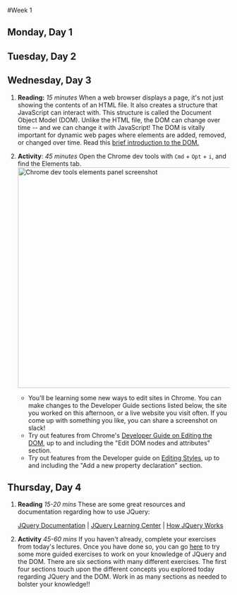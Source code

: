 #Week 1
## Monday, Day 1
## Tuesday, Day 2
## Wednesday, Day 3 
1. **Reading:** *15 minutes* When a web browser displays a page, it's not just showing the contents of an HTML file. It also creates a structure that JavaScript can interact with. This structure is called the Document Object Model (DOM). Unlike the HTML file, the DOM can change over time -- and we can change it with JavaScript! The DOM is vitally important for dynamic web pages where elements are added, removed, or changed over time. Read this <a href="http://docs.webplatform.org/wiki/dom/tutorials/introduction">brief introduction to the DOM.</a>

1. **Activity**: *45 minutes* Open the Chrome dev tools with `Cmd` + `Opt` + `i`, and find the Elements tab.
    <img src="https://developers.google.com/web/tools/chrome-devtools/iterate/inspect-styles/imgs/elements-panel.png" alt="Chrome dev tools elements panel screenshot" width="500px">
    * You'll be learning some new ways to edit sites in Chrome. You can make changes to the Developer Guide sections listed below, the site you worked on this afternoon, or a live website you visit often. If you come up with something you like, you can share a screenshot on slack!
    * Try out features from Chrome's [Developer Guide on Editing the DOM](https://developers.google.com/web/tools/chrome-devtools/iterate/inspect-styles/edit-dom), up to and including the "Edit DOM nodes and attributes" section.  
    * Try  out features from the Developer guide on [Editing Styles](https://developers.google.com/web/tools/chrome-devtools/iterate/inspect-styles/edit-styles), up to and including the "Add a new property declaration" section.  

## Thursday, Day 4
1. **Reading** *15-20 mins* These are some great resources and documentation regarding how to use JQuery:

   [JQuery Documentation](http://api.jquery.com/) |
   [JQuery Learning Center](https://learn.jquery.com/) |
   [How JQuery Works](https://learn.jquery.com/about-jquery/how-jquery-works/)

2. **Activity** *45-60 mins* If you haven't already, complete your exercises from today's lectures.  Once you have done so, you can go [here](http://try.jquery.com/) to try some more guided exercises to work on your knowledge of JQuery and the DOM.  There are six sections with many different exercises.  The first four sections touch upon the different concepts you explored today regarding JQuery and the DOM.  Work in as many sections as needed to bolster your knowledge!!

